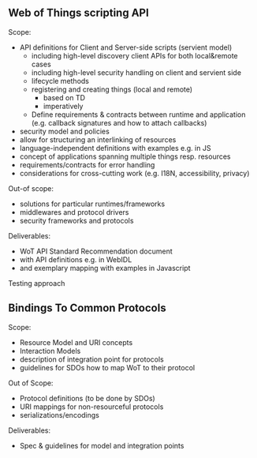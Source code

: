 
## Web of Things scripting API

Scope:
* API definitions for Client and Server-side scripts (servient model)
  * including high-level discovery client APIs for both local&remote cases 
  * including high-level security handling on client and servient side
  * lifecycle methods
  * registering and creating things (local and remote)
    * based on TD
    * imperatively
  * Define requirements & contracts between runtime and application (e.g. callback signatures and how to attach callbacks)
* security model and policies
* allow for structuring an interlinking of resources
* language-independent definitions with examples e.g. in JS
* concept of applications spanning multiple things resp. resources
* requirements/contracts for error handling
* considerations for cross-cutting work (e.g. I18N, accessibility, privacy)

Out-of scope:
* solutions for particular runtimes/frameworks
* middlewares and protocol drivers
* security frameworks and protocols

Deliverables:
* WoT API Standard Recommendation document
 * with API definitions e.g. in WebIDL
 * and exemplary mapping with examples in Javascript

Testing approach

## Bindings To Common Protocols

Scope:
* Resource Model and URI concepts
* Interaction Models
* description of integration point for protocols
* guidelines for SDOs how to map WoT to their protocol

Out of Scope:
* Protocol definitions (to be done by SDOs)
* URI mappings for non-resourceful protocols
* serializations/encodings

Deliverables:
* Spec & guidelines for model and integration points
